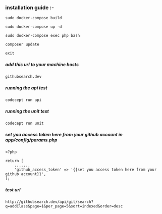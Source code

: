 ### installation guide :- 

```sudo docker-compose build```

```sudo docker-compose up -d```

```sudo docker-compose exec php bash```

```composer update```

```exit```


##### add this url to your machine hosts 

```githubsearch.dev```



##### running the api test

```codecept run api```


##### running the unit test

```codecept run unit```


##### set you access token here from your github account in app/config/params.php

```
<?php

return [
    .......
    'github_access_token' => '{{set you access token here from your github account}}',
];
```

##### test url

```
http://githubsearch.dev/api/git/search?q=addClass&page=1&per_page=5&sort=indexed&order=desc
```
